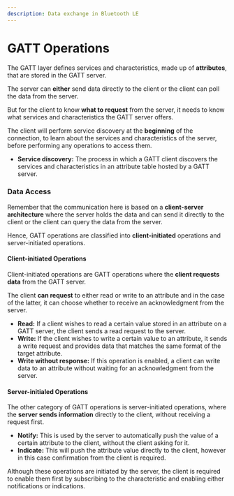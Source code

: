 ```yaml
---
description: Data exchange in Bluetooth LE
---
```


# GATT Operations

The GATT layer defines services and characteristics, made up of **attributes**, that are stored in the GATT server.

The server can **either** send data directly to the client or the client can poll the data from the server.

But for the client to know **what to request** from the server, it needs to know what services and characteristics the GATT server offers.

The client will perform service discovery at the **beginning** of the connection, to learn about the services and characteristics of the server, before performing any operations to access them.

* **Service discovery:** The process in which a GATT client discovers the services and characteristics in an attribute table hosted by a GATT server.

### Data Access

Remember that the communication here is based on a **client-server architecture** where the server holds the data and can send it directly to the client or the client can query the data from the server.

Hence, GATT operations are classified into **client-initiated** operations and server-initiated operations.

#### Client-initiated Operations

Client-initiated operations are GATT operations where the **client requests data** from the GATT server.

The client **can request** to either read or write to an attribute and in the case of the latter, it can choose whether to receive an acknowledgment from the server.

* **Read:** If a client wishes to read a certain value stored in an attribute on a GATT server, the client sends a read request to the server.
* **Write:** If the client wishes to write a certain value to an attribute, it sends a write request and provides data that matches the same format of the target attribute.
* **Write without response:** If this operation is enabled, a client can write data to an attribute without waiting for an acknowledgment from the server.

#### Server-initialed Operations

The other category of GATT operations is server-initiated operations, where the **server sends information** directly to the client, without receiving a request first.

* **Notify:** This is used by the server to automatically push the value of a certain attribute to the client, without the client asking for it.
* **Indicate:** This will push the attribute value directly to the client, however in this case confirmation from the client is required.

Although these operations are initiated by the server, the client is required to enable them first by subscribing to the characteristic and enabling either notifications or indications.
